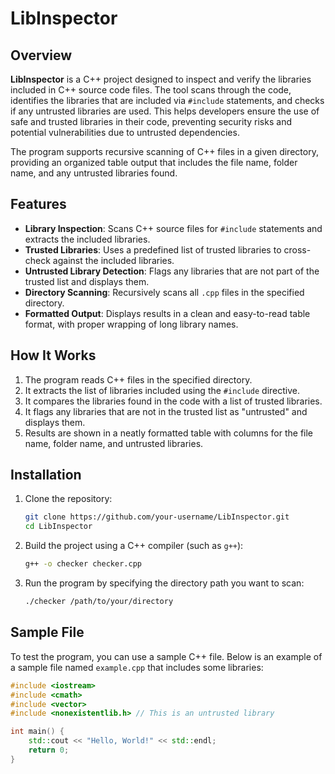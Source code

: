 # LibInspector

## Overview

**LibInspector** is a C++ project designed to inspect and verify the libraries included in C++ source code files. The tool scans through the code, identifies the libraries that are included via `#include` statements, and checks if any untrusted libraries are used. This helps developers ensure the use of safe and trusted libraries in their code, preventing security risks and potential vulnerabilities due to untrusted dependencies.

The program supports recursive scanning of C++ files in a given directory, providing an organized table output that includes the file name, folder name, and any untrusted libraries found.

## Features

- **Library Inspection**: Scans C++ source files for `#include` statements and extracts the included libraries.
- **Trusted Libraries**: Uses a predefined list of trusted libraries to cross-check against the included libraries.
- **Untrusted Library Detection**: Flags any libraries that are not part of the trusted list and displays them.
- **Directory Scanning**: Recursively scans all `.cpp` files in the specified directory.
- **Formatted Output**: Displays results in a clean and easy-to-read table format, with proper wrapping of long library names.

## How It Works

1. The program reads C++ files in the specified directory.
2. It extracts the list of libraries included using the `#include` directive.
3. It compares the libraries found in the code with a list of trusted libraries.
4. It flags any libraries that are not in the trusted list as "untrusted" and displays them.
5. Results are shown in a neatly formatted table with columns for the file name, folder name, and untrusted libraries.

## Installation

1. Clone the repository:

    ```bash
    git clone https://github.com/your-username/LibInspector.git
    cd LibInspector
    ```

2. Build the project using a C++ compiler (such as `g++`):

    ```bash
    g++ -o checker checker.cpp
    ```

3. Run the program by specifying the directory path you want to scan:

    ```bash
    ./checker /path/to/your/directory
    ```

## Sample File

To test the program, you can use a sample C++ file. Below is an example of a sample file named `example.cpp` that includes some libraries:

```cpp
#include <iostream>
#include <cmath>
#include <vector>
#include <nonexistentlib.h> // This is an untrusted library

int main() {
    std::cout << "Hello, World!" << std::endl;
    return 0;
}
